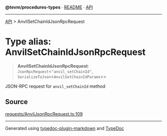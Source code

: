 **@tevm/procedures-types** ∙ [README](../README.md) ∙ [API](../API.md)

***

[API](../API.md) > AnvilSetChainIdJsonRpcRequest

# Type alias: AnvilSetChainIdJsonRpcRequest

> **AnvilSetChainIdJsonRpcRequest**: `JsonRpcRequest`\<`"anvil_setChainId"`, `SerializeToJson`\<`AnvilSetChainIdParams`\>\>

JSON-RPC request for `anvil_setChainId` method

## Source

[requests/AnvilJsonRpcRequest.ts:109](https://github.com/evmts/tevm-monorepo/blob/main/packages/procedures-types/src/requests/AnvilJsonRpcRequest.ts#L109)

***
Generated using [typedoc-plugin-markdown](https://www.npmjs.com/package/typedoc-plugin-markdown) and [TypeDoc](https://typedoc.org/)
